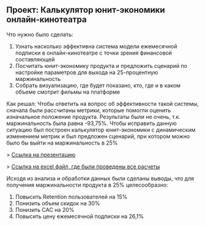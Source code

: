 ## Проект: Калькулятор юнит-экономики онлайн-кинотеатра

<p>Что нужно было сделать:<p>
<ol>
  <li> Узнать насколько эффективна система модели ежемесячной подписки в онлайн-кинотеатре с точки зрения финансовой составляющей</li>
  <li> Посчитать юнит-экономику продукта и предложить сценарий по настройке параметров для выхода на 25-процентную маржинальность</li>
  <li> Собрать визуализацию, где будет показано, кто, где и в каком объеме смотрит фильмы на платформе</li>
</ol>

<p>Как решал: Чтобы ответить на вопрос об эффективности такой системы, сначала были рассчитаны метрики, которые помогли оценить изначальное положение продукта.
   Результаты были не очень, т.к. маржинальность была равна -93,75%. Чтобы исправить данную ситуацию был построен калькулятор юнит-экономики с динамическим изменением метрик и был предложен сценарий,
   при котором можно было бы выйти на маржинальность в 25%<p>

<p> > <a href="https://docs.google.com/presentation/d/1Nj_YNB_Ko7RKcI-qkZL8tEhWBvBMCwmC/edit?usp=sharing&ouid=103132688936172986249&rtpof=true&sd=true">Ссылка на презентацию</a> <p>
<p> > <a href="https://docs.google.com/spreadsheets/d/1taD7dIGkHTk-p6BIZ5b-3ZfDZvOSn1UP/edit?usp=sharing&ouid=103132688936172986249&rtpof=true&sd=true">Ссылка на excel файл, где были проведены все расчеты</a> <p>    

<p>Исходя из анализа и обработки данных были сделаны выводы, что для получения маржинальности продукта в 25% целесообразно:<p>
<ol>
  <li>Повысить Retention пользователей на 15%</li>
  <li>Понизить объем скидок на 30%</li>
  <li>Понизить CAC на 20%</li>
  <li>Повысить цену ежемесячной подписки на 26,1%</li>
</ol>
